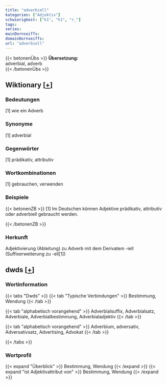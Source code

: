 ```yaml
---
title: "adverbiell"
kategorien: ["Adjektiv"]
schwierigkeit: ["k1", "h1", "r_"]
tags:
series:
mainDornseiffs:
domainDornseiffs:
url: "adverbiell"
---
```


{{< betonenÜbs >}}
**Übersetzung:**  
adverbial, adverb  
{{< /betonenÜbs >}}

## Wiktionary [[+](https://de.wiktionary.org/wiki/adverbiell)]

### Bedeutungen
[1] wie ein Adverb  

### Synonyme
[1] adverbial  

### Gegenwörter
[1] prädikativ, attributiv  

### Wortkombinationen
[1] gebrauchen, verwenden  

### Beispiele
{{< betonenZB >}}
[1] Im Deutschen können Adjektive prädikativ, attributiv oder adverbiell gebraucht werden.  

{{< /betonenZB >}}
### Herkunft
Adjektivierung (Ableitung) zu Adverb mit dem Derivatem -iell (Suffixerweiterung zu -ell[1])  



## dwds [[+](https://www.dwds.de/wb/adverbiell)]

### Wortinformation
{{< tabs "Dwds" >}}
{{< tab "Typische Verbindungen" >}}
Bestimmung, Wendung
{{< /tab >}}

{{< tab "alphabetisch vorangehend" >}}
Adverbialsuffix, Adverbialsatz, Adverbiale, Adverbialbestimmung, Adverbialadjektiv
{{< /tab >}}

{{< tab "alphabetisch vorangehend" >}}
Adverbium, adversativ, Adversativsatz, Advertising, Advokat
{{< /tab >}}

{{< /tabs >}}

### Wortprofil
{{< expand "Überblick" >}} Bestimmung, Wendung {{< /expand >}}
{{< expand "ist Adjektivattribut von" >}} Bestimmung, Wendung {{< /expand >}}

